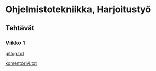 # Ohjelmistotekniikka, Harjoitustyö	
## Tehtävät
### Viikko 1
[gitlog.txt](https://github.com/Stenbras/ot-harjoitustyo/blob/master/lakarit/viikko1/gitlog.txt)

[komentorivi.txt](https://github.com/Stenbras/ot-harjoitustyo/blob/master/lakarit/viikko1/komentorivi.txt)
